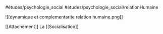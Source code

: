#études/psychologie_social
#études/psychologie_social/relationHumaine 

![[dynamique et complementarite relation humaine.png]]

[[Attachement]] 
 La [[Socialisation]]
